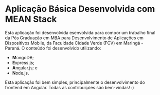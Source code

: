 # Aplicação Básica Desenvolvida com MEAN Stack
Esta aplicação foi desenvolvida esenvolvida para compor um trabalho final da Pós Graduação em MBA para Desenvolvimento de Aplicações em Dispositivos Mobile, da Faculdade Cidade Verde (FCV) em Maringá - Paraná.
O conteúdo foi desenvolvido utilizando:
<ul>
<li><b>M</b>ongoDB;</li>
<li><b>E</b>xpress.js;</li>
<li><b>A</b>ngular.js; e</li>
<li><b>N</b>ode.js.</li>
</ul>

Esta aplicação foi bem simples, principalmente o desenvolvimento do frontend em Angular. 
Todas as contribuições são bem-vindas! :)
